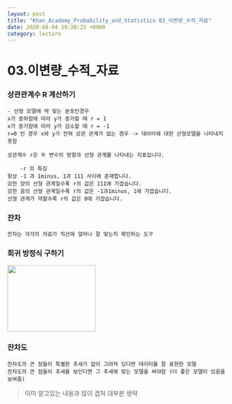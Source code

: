 ```yaml
---
layout: post
title: "Khan_Academy_Probability_and_Statistics 03_이변량_수적_자료"
date: 2020-08-04 19:20:23 +0900
category: lecture
---
```


# 03.이변량_수적_자료

### 상관관계수 R 계산하기

```
- 선형 모델에 딱 맞는 분포인경우 
x가 증하함에 따라 y가 증가할 때 r = 1
x가 증가함에 따라 y가 감소할 때 r = -1
r=0 인 경우 x와 y가 전혀 상관 관계가 없는 경우 -> 데이터에 대한 선형모델을 나타내지 못함

상관계수 r은 두 변수의 방향과 선형 관계를 나타내는 지표입니다.

    -r 의 특징
항상 -1 과 1minus, 1과 111 사이에 존재합니다.
강한 양의 선형 관계일수록 r의 값은 111에 가깝습니다.
강한 음의 선형 관계일수록 r의 값은 -1과1minus, 1에 가깝습니다.
선형 관계가 약할수록 r의 값은 0에 가깝습니다.
```

### 잔차

```
잔차는 각각의 자료가 직선에 얼마나 잘 맞는지 확인하는 도구
```

### 회귀 방정식 구하기

<img src="/img/book/Khan_Academy_확률과통계/회귀_방정식.PNG" width="200px" height="150px"></img>  <br>

### 잔차도

```
잔차도의 큰 점들이 특별한 추세가 없이 그려져 있다면 데이터를 잘 표현한 모델
잔차도의 큰 점들이 추세를 보인다면 그 추세에 맞는 모델을 써야함 (더 좋은 모델이 있음을 보여줌)
```

> 이미 알고있는 내용과 많이 겹처 대부분 생략












